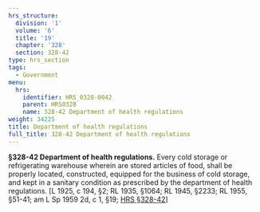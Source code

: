 ```yaml
---
hrs_structure:
  division: '1'
  volume: '6'
  title: '19'
  chapter: '328'
  section: 328-42
type: hrs_section
tags:
  - Government
menu:
  hrs:
    identifier: HRS_0328-0042
    parent: HRS0328
    name: 328-42 Department of health regulations
weight: 34225
title: Department of health regulations
full_title: 328-42 Department of health regulations
---
```

**§328-42 Department of health regulations.** Every cold storage or refrigerating warehouse wherein are stored articles of food, shall be properly located, constructed, equipped for the business of cold storage, and kept in a sanitary condition as prescribed by the department of health regulations. [L 1925, c 194, §2; RL 1935, §1064; RL 1945, §2233; RL 1955, §51-41; am L Sp 1959 2d, c 1, §19; [HRS §328-42](/title-19/chapter-328/section-328-42/)]